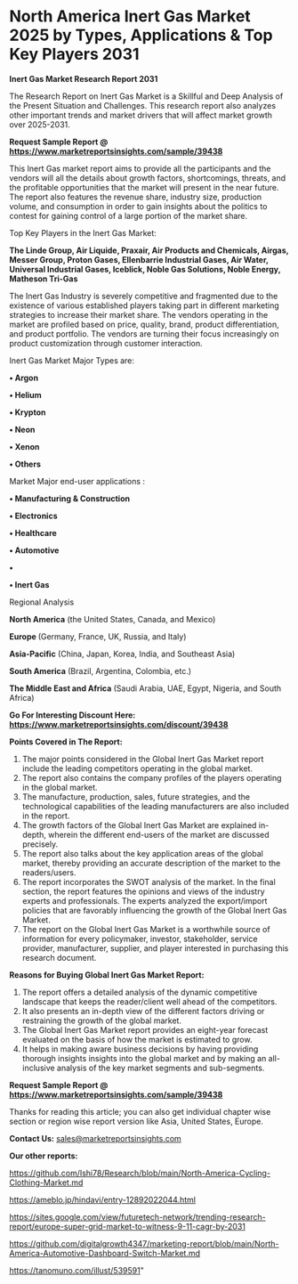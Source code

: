 # North America Inert Gas Market 2025 by Types, Applications & Top Key Players 2031

<strong>Inert Gas Market Research Report 2031</strong>

The Research Report on Inert Gas Market is a Skillful and Deep Analysis of the Present Situation and Challenges. This research report also analyzes other important trends and market drivers that will affect market growth over 2025-2031.

<strong>Request Sample Report @ <a href=https://www.marketreportsinsights.com/sample/39438>https://www.marketreportsinsights.com/sample/39438</a></strong>

This Inert Gas market report aims to provide all the participants and the vendors will all the details about growth factors, shortcomings, threats, and the profitable opportunities that the market will present in the near future. The report also features the revenue share, industry size, production volume, and consumption in order to gain insights about the politics to contest for gaining control of a large portion of the market share.

Top Key Players in the Inert Gas Market:

<strong>The Linde Group, Air Liquide, Praxair, Air Products and Chemicals, Airgas, Messer Group, Proton Gases, Ellenbarrie Industrial Gases, Air Water, Universal Industrial Gases, Iceblick, Noble Gas Solutions, Noble Energy, Matheson Tri-Gas</strong>

The Inert Gas Industry is severely competitive and fragmented due to the existence of various established players taking part in different marketing strategies to increase their market share. The vendors operating in the market are profiled based on price, quality, brand, product differentiation, and product portfolio. The vendors are turning their focus increasingly on product customization through customer interaction.

Inert Gas Market Major Types are:

<strong>•  Argon

•  Helium

•  Krypton

•  Neon

•  Xenon

•  Others</strong>

Market Major end-user applications :

<strong>•  Manufacturing & Construction

•  Electronics

•  Healthcare

•  Automotive

•  

•  Inert Gas</strong>

Regional Analysis

</u><strong><b>North America</b></strong> (the United States, Canada, and Mexico)

<strong><b>Europe </b></strong>(Germany, France, UK, Russia, and Italy)

<strong><b>Asia-Pacific</b></strong> (China, Japan, Korea, India, and Southeast Asia)

<strong><b>South America</b></strong> (Brazil, Argentina, Colombia, etc.)

<strong><b>The Middle East and Africa</b></strong> (Saudi Arabia, UAE, Egypt, Nigeria, and South Africa)

<strong>Go For Interesting Discount Here: <a href=https://www.marketreportsinsights.com/discount/39438>https://www.marketreportsinsights.com/discount/39438</a></strong>

<strong>Points Covered in The Report:</strong>
<ol>
  <li>The major points considered in the Global Inert Gas Market report include the leading competitors operating in the global market.</li>
  <li>The report also contains the company profiles of the players operating in the global market.</li>
  <li>The manufacture, production, sales, future strategies, and the technological capabilities of the leading manufacturers are also included in the report.</li>
  <li>The growth factors of the Global Inert Gas Market are explained in-depth, wherein the different end-users of the market are discussed precisely.</li>
  <li>The report also talks about the key application areas of the global market, thereby providing an accurate description of the market to the readers/users.</li>
  <li>The report incorporates the SWOT analysis of the market. In the final section, the report features the opinions and views of the industry experts and professionals. The experts analyzed the export/import policies that are favorably influencing the growth of the Global Inert Gas Market.</li>
  <li>The report on the Global Inert Gas Market is a worthwhile source of information for every policymaker, investor, stakeholder, service provider, manufacturer, supplier, and player interested in purchasing this research document.</li>
</ol>
<strong>Reasons for Buying Global Inert Gas Market Report:</strong>

<ol>
  <li>The report offers a detailed analysis of the dynamic competitive landscape that keeps the reader/client well ahead of the competitors.</li>
  <li>It also presents an in-depth view of the different factors driving or restraining the growth of the global market.</li>
  <li>The Global Inert Gas Market report provides an eight-year forecast evaluated on the basis of how the market is estimated to grow.</li>
  <li>It helps in making aware business decisions by having providing thorough insights insights into the global market and by making an all-inclusive analysis of the key market segments and sub-segments.</li>
</ol>
<strong>Request Sample Report @ <a href=https://www.marketreportsinsights.com/sample/39438>https://www.marketreportsinsights.com/sample/39438</a></strong>


Thanks for reading this article; you can also get individual chapter wise section or region wise report version like Asia, United States, Europe.

<strong>Contact Us:</strong>
sales@marketreportsinsights.com

<strong>Our other reports:</strong>

<a href=https://github.com/Ishi78/Research/blob/main/North-America-Cycling-Clothing-Market.md>https://github.com/Ishi78/Research/blob/main/North-America-Cycling-Clothing-Market.md</a>

<a href=https://ameblo.jp/hindavi/entry-12892022044.html>https://ameblo.jp/hindavi/entry-12892022044.html</a>

<a href=https://sites.google.com/view/futuretech-network/trending-research-report/europe-super-grid-market-to-witness-9-11-cagr-by-2031>https://sites.google.com/view/futuretech-network/trending-research-report/europe-super-grid-market-to-witness-9-11-cagr-by-2031</a>

<a href=https://github.com/digitalgrowth4347/marketing-report/blob/main/North-America-Automotive-Dashboard-Switch-Market.md>https://github.com/digitalgrowth4347/marketing-report/blob/main/North-America-Automotive-Dashboard-Switch-Market.md</a>

<a href=https://tanomuno.com/illust/539591>https://tanomuno.com/illust/539591</a>"
